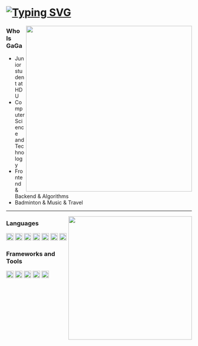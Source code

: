 <h1><a href="https://git.io/typing-svg"><img src="https://readme-typing-svg.demolab.com?font=Fira+Code&size=30&pause=500&color=14455B&vCenter=true&random=true&width=435&lines=Hi%2C+I+am+GaGa" alt="Typing SVG" /></a></h1>
<div>
<img style="width: 450px;" src="https://count.getloli.com/@gaga0714?theme=booru-mjg" align = "right" />
</div>



<h3>Who Is GaGa</h3>

- Junior student at HDU
- Computer Science and Technology
- Frontend & Backend & Algorithms
- Badminton & Music & Travel 

---

<div>
    <img src="https://github-immortality.vercel.app/api?username=gaga0714" width="335"  align="right" />
</div>

<div>
    <h3>Languages</h3>
    <div>
        <code><img height="20" src="https://cdn.svgporn.com/logos/javascript.svg" alt="javascript" /></code>
        <code><img height="20" src="https://cdn.svgporn.com/logos/typescript-icon.svg" alt="typescript" /></code>
        <code><img height="20" src="https://cdn.svgporn.com/logos/css-3.svg" alt="css" /></code>
        <code><img height="20" src="https://cdn.svgporn.com/logos/html-5.svg" alt="html" /></code>
        <code><img height="20" src="https://cdn.svgporn.com/logos/nodejs-icon.svg" alt="nodejs" /></code>
        <code><img height="20" src="https://cdn.svgporn.com/logos/java.svg" alt="java" /></code>
        <code><img height="20" src="https://cdn.svgporn.com/logos/python.svg" alt="python" /></code>
    </div>
</div>

<div>
    <h3>Frameworks and Tools</h3>
    <div>
      <code><img height="20" src="https://cdn.svgporn.com/logos/vue.svg" alt="vue" /></code>
      <code><img height="20" src="https://cdn.svgporn.com/logos/react.svg" alt="react" /></code>
      <code><img height="20" src="https://cdn.svgporn.com/logos/git-icon.svg" alt="git" /></code>
      <code><img height="20" src="https://cdn.svgporn.com/logos/visual-studio-code.svg" alt="vscode" /></code>
      <code><img height="20" src="https://cdn.svgporn.com/logos/vitejs.svg" alt="vite" /></code>
    </div>
</div>




<!-- <h3>Stats</h3>
<div>
-->
  <!-- <img
    src="https://github-readme-stats.vercel.app/api/top-langs/?username=gaga0714&layout=compact" align="left"  /> -->
  <!-- <img
    src="https://github-readme-stats.vercel.app/api?username=gaga0714&hide_title=true&theme=vue-dark&card_width=495&show_icons=true" align="right"  /> -->
<!-- </div> --> 


<!-- <div>
  <img style="width: 500px; height: 490px;" src="https://wakatime.com/share/@gaga0714/baf43608-e008-4d37-a239-bb2ca2b127b9.svg"/>
<div> -->

  <!-- <img
    src="https://github-readme-activity-graph.vercel.app/graph?username=gaga0714&theme=github-compact" /> -->


<!-- <picture>
  <source media="(prefers-color-scheme: dark)" srcset="https://raw.githubusercontent.com/gaga0714/gaga0714/output/github-contribution-grid-snake-dark.svg">
  <source media="(prefers-color-scheme: light)" srcset="https://raw.githubusercontent.com/gaga0714/gaga0714/output/github-contribution-grid-snake.svg">
  <img alt="github contribution grid snake animation" src="https://raw.githubusercontent.com/gaga0714/gaga0714/output/github-contribution-grid-snake.svg">
</picture> -->

<!--
**gaga0714/gaga0714** is a ✨ _special_ ✨ repository because its `README.md` (this file) appears on your GitHub profile.

Here are some ideas to get you started:

- 🔭 I’m currently working on ...
- 🌱 I’m currently learning ...
- 👯 I’m looking to collaborate on ...
- 🤔 I’m looking for help with ...
- 💬 Ask me about ...
- 📫 How to reach me: ...
- 😄 Pronouns: ...
- ⚡ Fun fact: ...
-->
